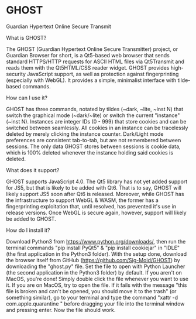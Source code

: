 # GHOST
Guardian Hypertext Online Secure Transmit

What is GHOST?

The GHOST (Guardian Hypertext Online Secure Transmitter) project, or Guardian Browser for short, is a Qt5-based web browser that sends standard HTTPS/HTTP requests for ASCII HTML files via Qt5Transmit and reads them with the Qt5HTML/CSS reader widget. GHOST provides high-security JavaScript support, as well as protection against fingerprinting (especially with WebGL). It provides a simple, minimalist interface with tilde-based commands.

How can I use it?

GHOST has three commands, notated by tildes (~dark, ~lite, ~inst N) that switch the graphical mode (~dark/~lite) or switch the current "instance" (~inst N). Instances are integer IDs (0 - 999) that store cookies and can be switched between seamlessly. All cookies in an instance can be tracelessly deleted by merely clicking the instance counter. Dark/Light mode preferences are consistent tab-to-tab, but are not remembered between sessions. The only data GHOST stores between sessions is cookie data, which is 100% deleted whenever the instance holding said cookies is deleted.

What does it support?

GHOST supports JavaScript 4.0. The Qt5 library has not yet added support for JS5, but that is likely to be added with Qt6. That is to say, GHOST will likely support JS5 soon after Qt6 is released. Moreover, while GHOST has the infrastructure to support WebGL & WASM, the former has a fingerprinting exploitation that, until resolved, has prevented it's use in release versions. Once WebGL is secure again, however, support will likely be added to GHOST.

How do I install it?

Download Python3 from https://www.python.org/downloads/, then run the terminal commands "pip install PyQt5" & "pip install cookiejar" in "IDLE" (the first application in the Python3 folder). With the setup done, download the browser itself from GitHub (https://github.com/Sig-Moid/GHOST) by downloading the "ghost.py" file. Set the file to open with Python Launcher (the second application in the Python3 folder) by default. If you aren't on MacOS, you're done! Simply double click the file whenever you want to use it. If you are on MacOS, try to open the file. If it fails with the message "this file is broken and can't be opened, you should move it to the trash" (or something similar), go to your terminal and type the command "xattr -d com.apple.quarantine " before dragging your file into the terminal window and pressing enter. Now the file should work.

